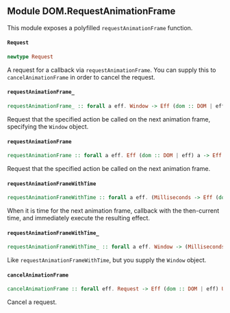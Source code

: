 ## Module DOM.RequestAnimationFrame

This module exposes a polyfilled `requestAnimationFrame` function.

#### `Request`

``` purescript
newtype Request
```

A request for a callback via `requestAnimationFrame`. You can supply this to
`cancelAnimationFrame` in order to cancel the request.

#### `requestAnimationFrame_`

``` purescript
requestAnimationFrame_ :: forall a eff. Window -> Eff (dom :: DOM | eff) a -> Eff (dom :: DOM | eff) Request
```

Request that the specified action be called on the next animation frame, specifying
the `Window` object.

#### `requestAnimationFrame`

``` purescript
requestAnimationFrame :: forall a eff. Eff (dom :: DOM | eff) a -> Eff (dom :: DOM | eff) Request
```

Request that the specified action be called on the next animation frame.

#### `requestAnimationFrameWithTime`

``` purescript
requestAnimationFrameWithTime :: forall a eff. (Milliseconds -> Eff (dom :: DOM | eff) a) -> Eff (dom :: DOM | eff) Request
```

When it is time for the next animation frame, callback with the then-current
time, and immediately execute the resulting effect.

#### `requestAnimationFrameWithTime_`

``` purescript
requestAnimationFrameWithTime_ :: forall a eff. Window -> (Milliseconds -> Eff (dom :: DOM | eff) a) -> Eff (dom :: DOM | eff) Request
```

Like `requestAnimationFrameWithTime`, but you supply the `Window` object.

#### `cancelAnimationFrame`

``` purescript
cancelAnimationFrame :: forall eff. Request -> Eff (dom :: DOM | eff) Unit
```

Cancel a request.


